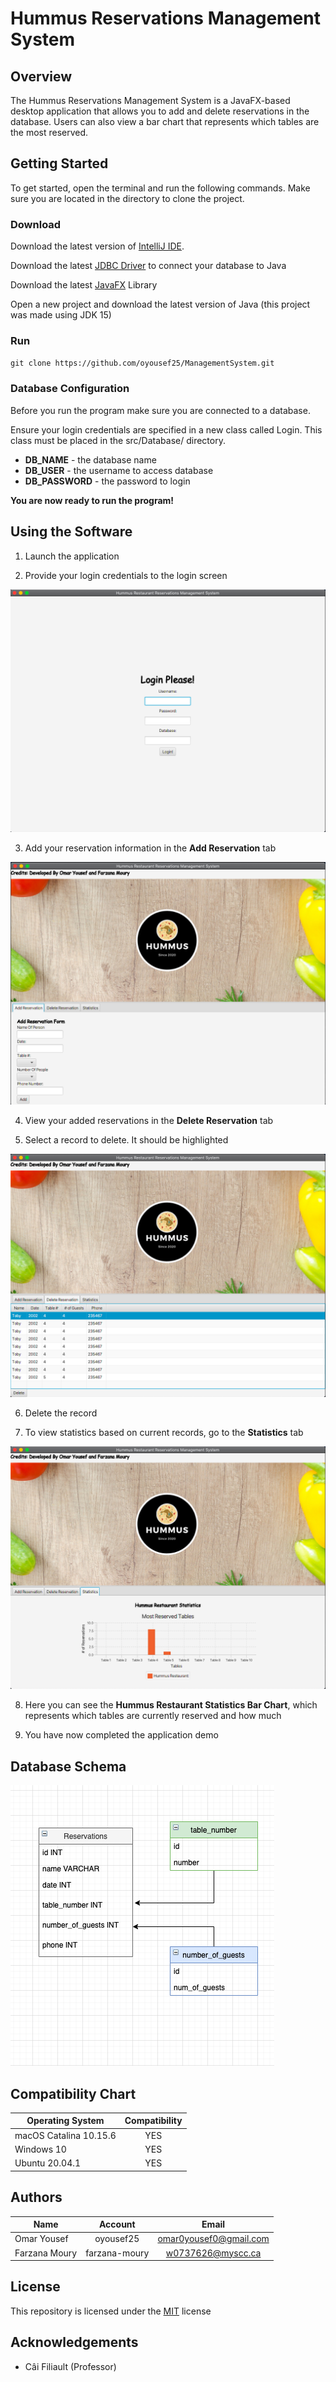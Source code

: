 # Hummus Reservations Management System
## Overview
The Hummus Reservations Management System is a JavaFX-based desktop application that allows you to add and delete reservations in the database. Users can also view a bar chart 
that represents which tables are the most reserved.

## Getting Started 
To get started, open the terminal and run the following commands. Make sure you are located in the directory to clone the project.

### Download
Download the latest version of [IntelliJ IDE](https://www.jetbrains.com/idea/download/#section=mac).

Download the latest [JDBC Driver](https://dev.mysql.com/downloads/connector/j/) to connect your database to Java

Download the latest [JavaFX](https://gluonhq.com/products/javafx/) Library

Open a new project and download the latest version of Java (this project was made using JDK 15)



### Run
`git clone https://github.com/oyousef25/ManagementSystem.git`

### Database Configuration
Before you run the program make sure you are connected to a database.

Ensure your login credentials are specified in a new class called Login. This class must be placed in the src/Database/ directory.

* **DB_NAME** - the database name
* **DB_USER** - the username to access database
* **DB_PASSWORD** - the password to login

**You are now ready to run the program!**


## Using the Software

1. Launch the application


2. Provide your login credentials to the login screen


![Login](https://github.com/oyousef25/ManagementSystem/blob/main/pictures/login.png)


3. Add your reservation information in the **Add Reservation** tab


![Add Reservation](https://github.com/oyousef25/ManagementSystem/blob/main/pictures/add.png)


4. View your added reservations in the **Delete Reservation** tab


5. Select a record to delete. It should be highlighted


![Delete Reservation](https://github.com/oyousef25/ManagementSystem/blob/main/pictures/delete2.png)


6. Delete the record


7. To view statistics based on current records, go to the **Statistics** tab


![Statistics](https://github.com/oyousef25/ManagementSystem/blob/main/pictures/statistics.png)


8. Here you can see the **Hummus Restaurant Statistics Bar Chart**, 
   which represents which tables are currently reserved and how much
   

9. You have now completed the application demo


## Database Schema

![Schema](https://github.com/oyousef25/ManagementSystem/blob/main/pictures/databaseUml.png)


## Compatibility Chart

| **Operating System**    | **Compatibility**   |
| -------------           | :-----------------: | 
| macOS Catalina 10.15.6  | YES                 |    
| Windows 10              | YES                 |
| Ubuntu  20.04.1         | YES                 | 


## Authors

| **Name**        | **Account**   | **Email**                    |
| -------------   |:-------------:| :--------------------------: |
| Omar Yousef     | oyousef25     | omar0yousef0@gmail.com       |
| Farzana Moury   | farzana-moury | w0737626@myscc.ca            |


## License

This repository is licensed under the [MIT](https://choosealicense.com/licenses/mit/) license


## Acknowledgements

* Câi Filiault (Professor)


